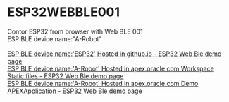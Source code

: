 # ESP32WEBBLE001
Contor ESP32 from browser with Web BLE 001
<br>ESP BLE device name:"A-Robot" <br>
<br><a href="https://jegyed50.github.io/ESP32WEBBLE001/">ESP BLE device name:'ESP32' Hosted in github.io - ESP32 Web Ble demo page</a>
<br><a href="https://apex.oracle.com/pls/apex/r/hwtxttospeech/files/static/v823/ESP32WEBBLE001-main/index.html">ESP BLE device name:'A-Robot' Hosted in apex.oracle.com Workspace Static files - ESP32 Web Ble demo page</a>
<br><a href="https://apex.oracle.com/pls/apex/r/hwtxttospeech/esp32-web-ble-01/home">ESP BLE device name:'A-Robot' Hosted in apex.oracle.com Demo APEXApplication - ESP32 Web Ble demo page</a>
 
